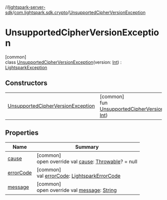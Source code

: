 //[lightspark-server-sdk](../../../index.md)/[com.lightspark.sdk.crypto](../index.md)/[UnsupportedCipherVersionException](index.md)

# UnsupportedCipherVersionException

[common]\
class [UnsupportedCipherVersionException](index.md)(version: [Int](https://kotlinlang.org/api/latest/jvm/stdlib/kotlin/-int/index.html)) : [LightsparkException](../../com.lightspark.sdk/-lightspark-exception/index.md)

## Constructors

| | |
|---|---|
| [UnsupportedCipherVersionException](-unsupported-cipher-version-exception.md) | [common]<br>fun [UnsupportedCipherVersionException](-unsupported-cipher-version-exception.md)(version: [Int](https://kotlinlang.org/api/latest/jvm/stdlib/kotlin/-int/index.html)) |

## Properties

| Name | Summary |
|---|---|
| [cause](../../com.lightspark.sdk/-lightspark-exception/cause.md) | [common]<br>open override val [cause](../../com.lightspark.sdk/-lightspark-exception/cause.md): [Throwable](https://kotlinlang.org/api/latest/jvm/stdlib/kotlin/-throwable/index.html)? = null |
| [errorCode](../../com.lightspark.sdk/-lightspark-exception/error-code.md) | [common]<br>val [errorCode](../../com.lightspark.sdk/-lightspark-exception/error-code.md): [LightsparkErrorCode](../../com.lightspark.sdk/-lightspark-error-code/index.md) |
| [message](../../com.lightspark.sdk/-lightspark-exception/message.md) | [common]<br>open override val [message](../../com.lightspark.sdk/-lightspark-exception/message.md): [String](https://kotlinlang.org/api/latest/jvm/stdlib/kotlin/-string/index.html) |
